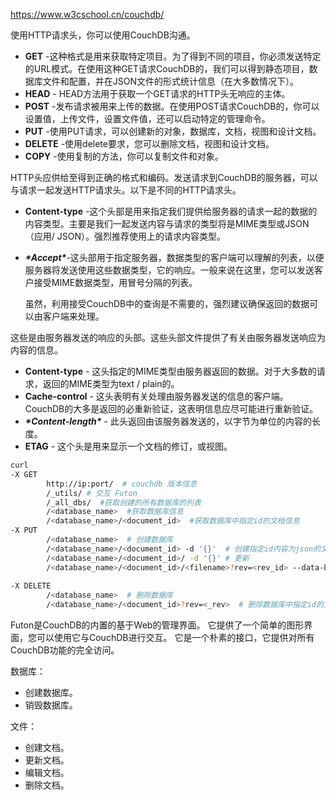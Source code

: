 https://www.w3cschool.cn/couchdb/

使用HTTP请求头，你可以使用CouchDB沟通。

- **GET** -这种格式是用来获取特定项目。为了得到不同的项目，你必须发送特定的URL模式。在使用这种GET请求CouchDB的，我们可以得到静态项目，数据库文件和配置，并在JSON文件的形式统计信息（在大多数情况下）。
- **HEAD** - HEAD方法用于获取一个GET请求的HTTP头无响应的主体。
- **POST** -发布请求被用来上传的数据。在使用POST请求CouchDB的，你可以设置值，上传文件，设置文件值，还可以启动特定的管理命令。
- **PUT** -使用PUT请求，可以创建新的对象，数据库，文档，视图和设计文档。
- **DELETE** -使用delete要求，您可以删除文档，视图和设计文档。
- **COPY** -使用复制的方法，你可以复制文件和对象。

HTTP头应供给至得到正确的格式和编码。发送请求到CouchDB的服务器，可以与请求一起发送HTTP请求头。以下是不同的HTTP请求头。

- **Content-type** -这个头部是用来指定我们提供给服务器的请求一起的数据的内容类型。主要是我们一起发送内容与请求的类型将是MIME类型或JSON（应用/ JSON）。强烈推荐使用上的请求内容类型。

- ***\*Accept\****-这头部用于指定服务器，数据类型的客户端可以理解的列表，以便服务器将发送使用这些数据类型，它的响应。一般来说在这里，您可以发送客户接受MIME数据类型，用冒号分隔的列表。

  虽然，利用接受CouchDB中的查询是不需要的，强烈建议确保返回的数据可以由客户端来处理。



这些是由服务器发送的响应的头部。这些头部文件提供了有关由服务器发送响应为内容的信息。

- **Content-type** - 这头指定的MIME类型由服务器返回的数据。对于大多数的请求，返回的MIME类型为text / plain的。
- **Cache-control** - 这头表明有关处理由服务器发送的信息的客户端。 CouchDB的大多是返回的必重新验证，这表明信息应尽可能进行重新验证。
- ***\*Content-length\**** - 此头返回由该服务器发送的，以字节为单位的内容的长度。
- **ETAG** - 这个头是用来显示一个文档的修订，或视图。

```sh
curl 
-X GET
		http://ip:port/  # couchdb 版本信息
		/_utils/ # 交互 Futon
		/_all_dbs/  #获取创建的所有数据库的列表
		/<database_name>  #获取数据库信息
		/<database_name>/<document_id>  #获取数据库中指定id的文档信息
-X PUT 
		/<database_name>  # 创建数据库
		/<database_name>/<document_id> -d '{}'  # 创建指定id内容为json的文档
		/<database_name>/<document_id>/ -d '{}' # 更新
		/<database_name>/<document_id>/<filename>?rev=<rev_id> --data-binary @filename -H "Content-Type:image/jpg"
		
-X DELETE
		/<database_name>  # 删除数据库	
		/<database_name>/<document_id>?rev=<_rev>  # 删除数据库中指定id的文档
```



Futon是CouchDB的内置的基于Web的管理界面。 它提供了一个简单的图形界面，您可以使用它与CouchDB进行交互。 它是一个朴素的接口，它提供对所有CouchDB功能的完全访问。

数据库：

- 创建数据库。
- 销毁数据库。

文件：

- 创建文档。
- 更新文档。
- 编辑文档。
- 删除文档。
